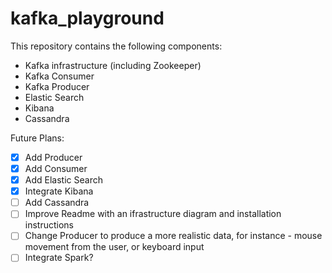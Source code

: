 # kafka_playground
This repository contains the following components:

- Kafka infrastructure (including Zookeeper)
- Kafka Consumer
- Kafka Producer
- Elastic Search 
- Kibana
- Cassandra

Future Plans:
- [x] Add Producer
- [x] Add Consumer
- [x] Add Elastic Search
- [x] Integrate Kibana
- [ ] Add Cassandra
- [ ] Improve Readme with an ifrastructure diagram and installation instructions
- [ ] Change Producer to produce a more realistic data, for instance - mouse movement from the user, or keyboard input
- [ ] Integrate Spark?
